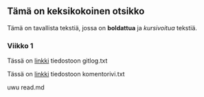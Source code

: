 
## Tämä on keksikokoinen otsikko

Tämä on tavallista tekstiä, jossa on **boldattua** ja _kursivoitua_ tekstiä. 

### Viikko 1

Tässä on [linkki](https://github.com/hamaro777/ot-harjoitustyo22/blob/main/laskarit/viikko1/gitlog.txt) tiedostoon gitlog.txt

Tässä on [linkki](https://github.com/hamaro777/ot-harjoitustyo22/blob/main/laskarit/viikko1/komentorivi.txt) tiedostoon komentorivi.txt

uwu read.md
